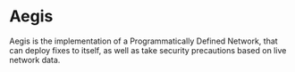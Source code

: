 # Aegis

Aegis is the implementation of a Programmatically Defined Network, that can deploy fixes to itself, as well as take security precautions based on live network data.
